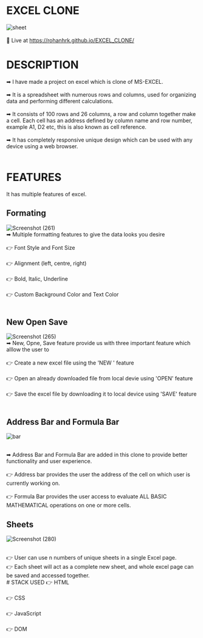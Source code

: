 # EXCEL CLONE

![sheet](https://user-images.githubusercontent.com/72231697/186729173-966721c0-2114-4843-9fb4-18835651e756.png)
<br/>
<br/>
📌 Live at https://rohanhrk.github.io/EXCEL_CLONE/

# DESCRIPTION

➡ I have made a project on excel which is clone of MS-EXCEL. <br/>
<br/>
➡ It is a spreadsheet with numerous rows and columns, used for organizing data and performing different calculations. <br/>
<br/>
➡ It consists of 100 rows and 26 columns, a row and column together make a cell. Each cell has an address defined by column name and row number, example A1, D2 etc, this is also known as cell reference.<br/>
<br/>
➡ It has completely responsive unique design which can be used with any device using a web browser.<br/>
<br/>
# FEATURES

It has multiple features of excel.

## Formating 
![Screenshot (261)](https://user-images.githubusercontent.com/72231697/186700537-648120da-9e58-405f-8802-1d9e4f6265a8.png)
<br/>
➡ Multiple formatting features to give the data looks you desire<br/>
<br/>
        👉 Font Style and Font Size <br/>
        <br/>
        👉 Alignment (left, centre, right)<br/>
        <br/>
        👉 Bold, Italic, Underline<br/>
        <br/>
        👉 Custom Background Color and Text Color<br/>
        <br/>
  
 ## New Open Save
![Screenshot (265)](https://user-images.githubusercontent.com/72231697/186702174-1f0f7bd2-a8ef-4245-aa57-c3b7e1d5e59a.png)
<br/>
➡ New, Opne, Save feature provide us with three important feature which alllow the user to <br/>
<br/>
      👉 Create a new excel file using the 'NEW ' feature <br/>
      <br/>
      👉 Open an already downloaded file from local devie using 'OPEN' feature <br/>
      <br/>
      👉 Save the excel file by downloading it to local device using 'SAVE' feature <br/>
      <br/>
  
 ## Address Bar and Formula Bar
 ![bar](https://user-images.githubusercontent.com/72231697/186749035-1526e133-9a5e-40ee-8dc1-bd95aecefcea.png)

 <br/>
 ➡ Address Bar and Formula Bar are added in this clone to provide better functionality and user experience. <br/>
 <br/>
      👉 Address bar provides the user the address of the cell on which user is currently working on.
     <br/> 
     <br/>
      👉 Formula Bar provides the user access to evaluate ALL BASIC MATHEMATICAL operations on one or more cells.
 
## Sheets
![Screenshot (280)](https://user-images.githubusercontent.com/72231697/186745971-1160bad0-804a-43b9-a7f9-a83ac29d5b85.png)

<br/>
      👉 User can use n numbers of unique sheets in a single Excel page. <br/>
      👉 Each sheet will act as a complete new sheet, and whole excel page can be saved and accessed together.
<br/>
# STACK USED
👉 HTML <br/><br/>
👉 CSS <br/><br/>
👉 JavaScript <br/><br/>
👉 DOM <br/><br/>

 
 

 


